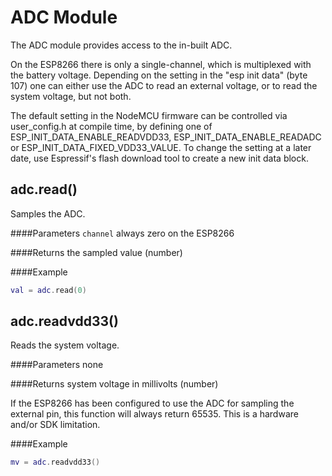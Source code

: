 # ADC Module
The ADC module provides access to the in-built ADC.

On the ESP8266 there is only a single-channel, which is multiplexed with the battery voltage. Depending on the setting in the "esp init data" (byte 107) one can either use the ADC to read an external voltage, or to read the system voltage, but not both.

The default setting in the NodeMCU firmware can be controlled via user_config.h at compile time, by defining one of ESP_INIT_DATA_ENABLE_READVDD33, ESP_INIT_DATA_ENABLE_READADC or ESP_INIT_DATA_FIXED_VDD33_VALUE. To change the setting at a later date, use Espressif's flash download tool to create a new init data block.

## adc.read()

Samples the ADC.

####Parameters
`channel` always zero on the ESP8266

####Returns
the sampled value (number)

####Example
```lua
val = adc.read(0)
```

## adc.readvdd33()

Reads the system voltage.

####Parameters
none

####Returns
system voltage in millivolts (number)

If the ESP8266 has been configured to use the ADC for sampling the external pin, this function will always return 65535. This is a hardware and/or SDK limitation.

####Example
```lua
mv = adc.readvdd33()
```
